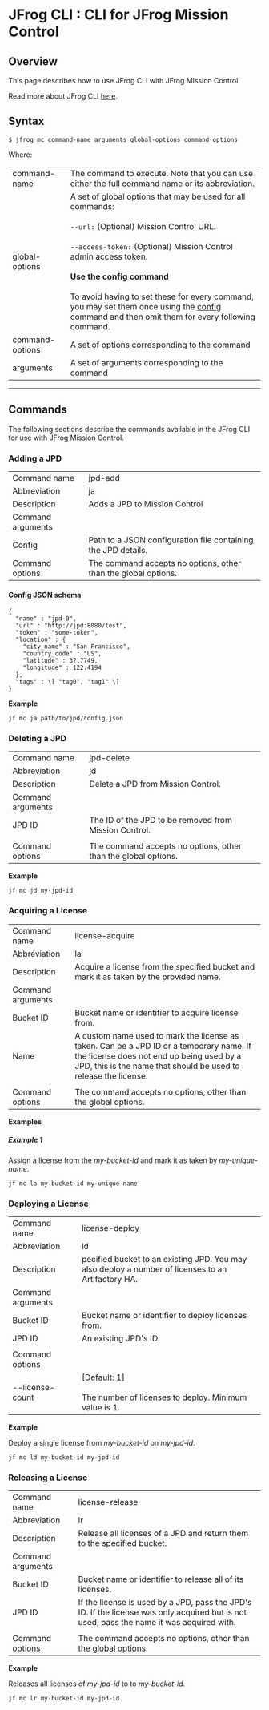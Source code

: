 JFrog CLI : CLI for JFrog Mission Control
=========================================

Overview
--------

This page describes how to use JFrog CLI with JFrog Mission Control.

Read more about JFrog CLI [here](https://jfrog.com/help/r/jfrog-cli).

Syntax
------

	$ jfrog mc command-name arguments global-options command-options

Where:

|     |     |
| --- | --- |
| command-name | The command to execute. Note that you can use either the full command name or its abbreviation. |
| global-options | A set of global options that may be used for all commands:<br><br>`--url:` (Optional) Mission Control URL.<br><br>`--access-token:` (Optional) Mission Control admin access token.<br><br>**Use the config command**<br><br>To avoid having to set these for every command, you may set them once using the [config](#CLIforJFrogMissionControl-Configuration) command and then omit them for every following command. |
| command-options | A set of options corresponding to the command |
| arguments | A set of arguments corresponding to the command |

  

* * *

Commands
--------

The following sections describe the commands available in the JFrog CLI for use with JFrog Mission Control.

### Adding a JPD 

|     |     |
| --- | --- |
| Command name | jpd-add |
| Abbreviation | ja  |
| Description | Adds a JPD to Mission Control |
| Command arguments |     |
| Config | Path to a JSON configuration file containing the JPD details. |
| Command options | The command accepts no options, other than the global options. |

#### **Config JSON schema**
```
{
  "name" : "jpd-0",
  "url" : "http://jpd:8080/test",
  "token" : "some-token",
  "location" : {
    "city_name" : "San Francisco",
    "country_code" : "US",
    "latitude" : 37.7749,
    "longitude" : 122.4194
  },
  "tags" : \[ "tag0", "tag1" \]
}
```
  

**Example**

	jf mc ja path/to/jpd/config.json

### Deleting a JPD

|     |     |
| --- | --- |
| Command name | jpd-delete |
| Abbreviation | jd  |
| Description | Delete a JPD from Mission Control. |
| Command arguments |     |
| JPD ID | The ID of the JPD to be removed from Mission Control. |
|     |     |
| Command options | The command accepts no options, other than the global options. |

**Example**

	jf mc jd my-jpd-id

### Acquiring a License

|     |     |
| --- | --- |
| Command name | license-acquire |
| Abbreviation | la  |
| Description | Acquire a license from the specified bucket and mark it as taken by the provided name. |
| Command arguments |     |
| Bucket ID | Bucket name or identifier to acquire license from. |
| Name | A custom name used to mark the license as taken. Can be a JPD ID or a temporary name. If the license does not end up being used by a JPD, this is the name that should be used to release the license. |
|     |     |
| Command options | The command accepts no options, other than the global options. |

**Examples**

##### Example 1

Assign a license from the _my-bucket-id_ and mark it as taken by _my-unique-name_.

	jf mc la my-bucket-id my-unique-name

### Deploying a License

|     |     |
| --- | --- |
| Command name | license-deploy |
| Abbreviation | ld  |
| Description | pecified bucket to an existing JPD. You may also deploy a number of licenses to an Artifactory HA. |
| Command arguments |     |
| Bucket ID | Bucket name or identifier to deploy licenses from. |
| JPD ID | An existing JPD's ID. |
|     |     |
| Command options |     |
| --license-count | \[Default: 1\]<br><br>The number of licenses to deploy. Minimum value is 1. |

**Example**

Deploy a single license from _my-bucket-id_ on _my-jpd-id_.

	jf mc ld my-bucket-id my-jpd-id

### Releasing a License

|     |     |
| --- | --- |
| Command name | license-release |
| Abbreviation | lr  |
| Description | Release all licenses of a JPD and return them to the specified bucket. |
| Command arguments |     |
| Bucket ID | Bucket name or identifier to release all of its licenses. |
| JPD ID | If the license is used by a JPD, pass the JPD's ID. If the license was only acquired but is not used, pass the name it was acquired with. |
|     |     |
| Command options | The command accepts no options, other than the global options. |

**Example**

Releases all licenses of _my-jpd-id_ to to _my-bucket-id_.

	jf mc lr my-bucket-id my-jpd-id
